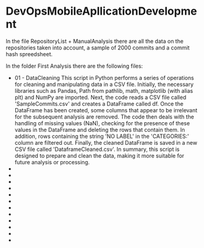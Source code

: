 # DevOpsMobileApllicationDevelopment

In the file RepositoryList + ManualAnalysis there are all the data on the repositories taken into account, a sample of 2000 commits and a commit hash spreedsheet.

In the folder First Analysis there are the following files:
* 01 - DataCleaning
This script in Python performs a series of operations for cleaning and manipulating data in a CSV file. Initially, the necessary libraries such as Pandas, Path from pathlib, math, matplotlib (with alias plt) and NumPy are imported. Next, the code reads a CSV file called 'SampleCommits.csv' and creates a DataFrame called df. Once the DataFrame has been created, some columns that appear to be irrelevant for the subsequent analysis are removed.
The code then deals with the handling of missing values (NaN), checking for the presence of these values in the DataFrame and deleting the rows that contain them. In addition, rows containing the string 'NO LABEL' in the 'CATEGORIES:' column are filtered out.
Finally, the cleaned DataFrame is saved in a new CSV file called 'DataframeCleaned.csv'. In summary, this script is designed to prepare and clean the data, making it more suitable for future analysis or processing.
*
*
*
*
*
*
*
*
*
*
*
*
